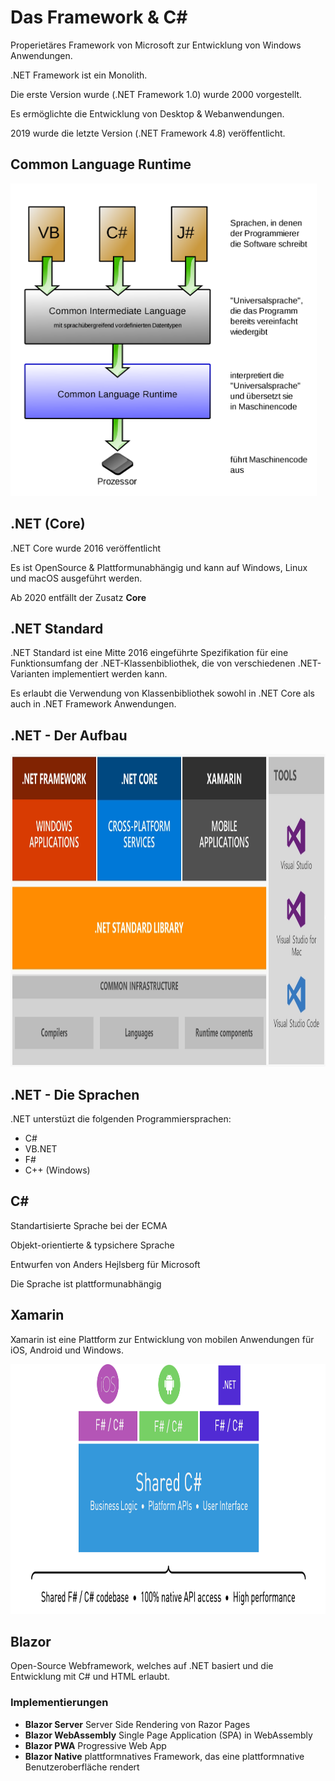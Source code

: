 #  Das Framework & C#


Properietäres Framework von Microsoft zur Entwicklung von Windows Anwendungen.

.NET Framework ist ein Monolith.

Die erste Version wurde (.NET Framework 1.0) wurde 2000 vorgestellt.

Es ermöglichte die Entwicklung von Desktop & Webanwendungen.

2019 wurde die letzte Version (.NET Framework 4.8) veröffentlicht.


## Common Language Runtime

<img src="../images/0015-runtime.png" alt="Framework" height="500rem" />


## .NET (Core)

.NET Core wurde 2016 veröffentlicht

Es ist OpenSource & Plattformunabhängig und kann auf Windows, Linux und macOS ausgeführt werden.

Ab 2020 entfällt der Zusatz **Core**


## .NET Standard

.NET Standard ist eine Mitte 2016 eingeführte Spezifikation für eine Funktionsumfang der .NET-Klassenbibliothek, die von verschiedenen .NET-Varianten implementiert werden kann.

Es erlaubt die Verwendung von Klassenbibliothek sowohl in .NET Core als auch in .NET Framework Anwendungen.


## .NET - Der Aufbau

<img src="../images/0010-framework.png" alt="Framework" height="500rem" />


## .NET - Die Sprachen

.NET unterstüzt die folgenden Programmiersprachen:

* C#
* VB.NET
* F#
* C++ (Windows)


## C#

Standartisierte Sprache bei der ECMA

Objekt-orientierte & typsichere Sprache

Entwurfen von Anders Hejlsberg für Microsoft

Die Sprache ist plattformunabhängig


## Xamarin

Xamarin ist eine Plattform zur Entwicklung von mobilen Anwendungen für iOS, Android und Windows.

<img src="../images/0010-xamarin.png" alt="Xamarin" height="400rem" />


## Blazor

Open-Source Webframework, welches auf .NET basiert und die Entwicklung mit C# und HTML erlaubt.


### Implementierungen

- **Blazor Server** Server Side Rendering von Razor Pages
- **Blazor WebAssembly** Single Page Application (SPA) in WebAssembly
- **Blazor PWA** Progressive Web App
- **Blazor Native** plattformnatives Framework, das eine plattformnative Benutzeroberfläche rendert